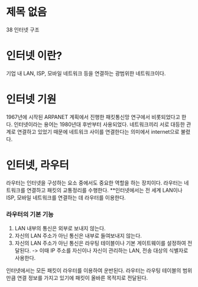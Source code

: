 # 제목 없음

38 인터넷 구조

# 인터넷 이란?

기업 내 LAN, ISP, 모바일 네트워크 등을 연결하는 광범위한 네트워크이다.

# 인터넷 기원

1967년에 시작된 ARPANET 계획에서 진행한 패킷통신망 연구에서 비롯되었다고 한다. 인터넷이라는 용어는 1980년대 후반부터 사용되었다. 네트워크끼리 서로 대등한 관계로 연결하고 있었기 때문에 네트워크 사이를 연결한다는 의미에서 internet으로 불렸다.

# 인터넷, 라우터

라우터는 인터넷을 구성하는 요소 중에서도 중요한 역할을 하는 장치이다. 라우터는 네트워크를 연결하고 패킷의 교통정리를 수행한다. **인터넷에서는 전 세계 LAN이나 ISP, 모바일 네트워크를 연결하는 데 라우터를 이용한다.

### 라우터의 기본 기능

1. LAN 내부의 통신은 외부로 보내지 않는다.
2. 자신의 LAN 주소가 아닌 통신은 내부로 들여보내지 않는다.
3. 자신의 LAN 주소가 아닌 통신은 라우팅 테이블이나 기본 게이트웨이를 설정하여 전달된다.
-> 이때 IP 주소를 자신이나 자신이 관리하는 LAN, 전송 대상의 식별자로 사용한다.

인터넷에서는 모든 패킷이 라우터를 이용하여 운반된다. 라우터는 라우팅 테이블의 범위만큼 연결 정보를 가지고 있기에 패킷이 올바른 목적지로 전달된다.